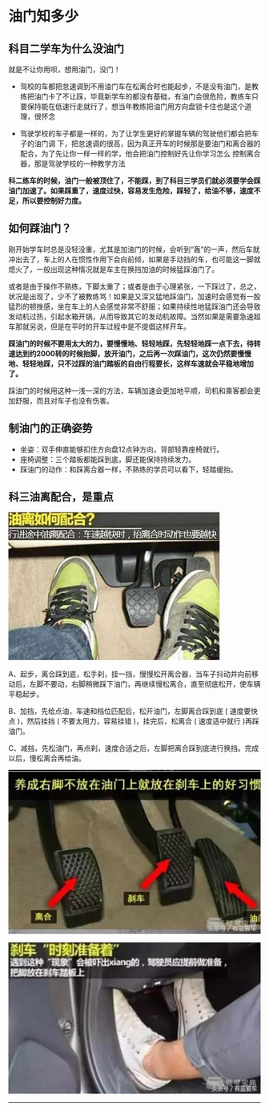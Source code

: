 # 油门知多少

##  科目二学车为什么没油门

就是不让你用呗，想用油门，没门！

* 驾校的车都把怠速调到不用油门车在松离合时也能起步，不是没有油门，是教练把油门卡了不让踩，毕竟新学车的都没有基础，有油门会很危险，教练车只要保持能在低速行走就行了，想当年教练把油门用方向盘锁卡住也是这个道理，很怀念

* 驾驶学校的车子都是一样的，为了让学生更好的掌握车辆的驾驶他们都会把车子的油门调 下，把怠速调的很高，因为真正开车的时候那是要油门和离合器的配合，为了先让你一样一样的学，他会把油门控制好先让你学习怎么 控制离合器，那是驾驶学校的一种教学方法

**科二练车的时候，油门一般被顶住了，不能踩，到了科目三学员们就必须要学会踩油门加速了。如果踩重了，速度过快，容易发生危险，踩轻了，给油不够，速度不足，所以要控制好力度。**

## 如何踩油门？

刚开始学车时总是没轻没重，尤其是加油门的时候，会听到“轰”的一声，然后车就冲出去了，车上的人在惯性作用下会向前倾，如果是手动挡的车，也可能这一脚就熄火了，一般出现这种情况就是车主在换挡加油的时候猛踩油门了。

或者是由于操作不熟练，下脚太重了；或者是由于心理紧张，一下踩过了，总之，状况是出现了，少不了被教练骂！如果是又深又猛地踩油门，加速时会感觉有一股猛烈的顿挫感，坐在车上的人会感觉非常不舒服；如果持续性地猛踩油门还会导致发动机过热，引起水箱开锅，从而导致其它的发动机故障。当然如果是需要急速超车那就另说，但是在平时的开车过程中是不提倡这样开车。

**踩油门的时候不要用太大的力，要慢慢地、轻轻地踩，先轻轻地踩一点下去，待转速达到约2000转的时候抬脚，放开油门，之后再一次踩油门，这次仍然要慢慢地、轻轻地踩，只不过踩的油门踏板的自由行程要长，这样车速就会平稳地增加了。**

踩油门的时候用这种一浅一深的方法，车辆加速会更加地平顺，司机和乘客都会更加舒服，而且对车子也没有伤害。

## 制油门的正确姿势

* 坐姿：双手伸直能够扣住方向盘12点钟方向，背部轻靠座椅就行。
* 座椅调整：三个踏板都能踩到底，脚还能保持持续发力。
* 踩油门的动作：和踩离合器一样，不熟练的学员可以看下，轻踏缓抬。

## 科三油离配合，是重点

![1543200862523.png](image/1543200862523.png)

A、起步，离合踩到底，松手刹，挂一挡，慢慢松开离合器，当车子抖动并向前移动后，左脚不要动，右脚稍微踩下油门，再继续慢松离合，直至彻底松开，使车辆平稳起步。

B、加挡，先给点油，车速和档位匹配后，松开油门，左脚离合踩到底 ( 速度要快点 )，然后挂挡 ( 不要太用力，容易挂错 )，挂完后，松离合 ( 速度适中就行 )再踩油门。


C、减挡，先松油门，再点刹，速度合适之后，左脚把离合踩到底进行换挡。完成以后，慢松离合再给油。

![1543200933143.png](image/1543200933143.png)

![1543200944505.png](image/1543200944505.png)




---
